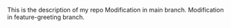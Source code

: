 
This is the description of my repo
Modification in main branch.
Modification in feature-greeting branch.
